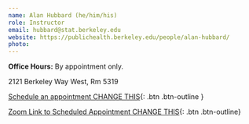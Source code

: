 ```yaml
---
name: Alan Hubbard (he/him/his)
role: Instructor
email: hubbard@stat.berkeley.edu
website: https://publichealth.berkeley.edu/people/alan-hubbard/
photo: 
---
```


**Office Hours:** By appointment only. 

2121 Berkeley Way West, Rm 5319

[Schedule an appointment CHANGE THIS](https://mi-suk.youcanbook.me){: .btn .btn-outline }

[Zoom Link to Scheduled Appointment CHANGE THIS](https://berkeley.zoom.us/j/6119016101){: .btn .btn-outline}